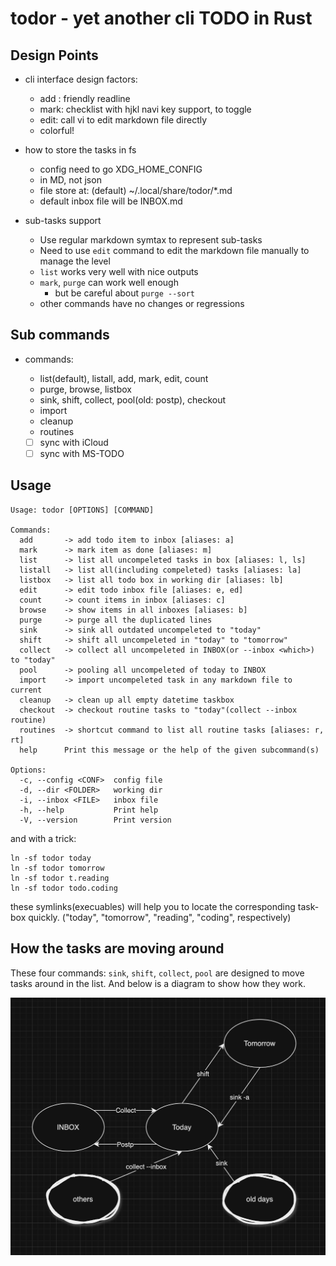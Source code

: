 # todor - yet another cli TODO in Rust

## Design Points

- cli interface design factors:
  - add : friendly readline
  - mark: checklist with hjkl navi key support, <space> to toggle
  - edit: call vi to edit markdown file directly
  - colorful!

- how to store the tasks in fs
  - config need to go XDG_HOME_CONFIG
  - in MD, not json
  - file store at: (default) ~/.local/share/todor/*.md
  - default inbox file will be INBOX.md

- sub-tasks support
  - Use regular markdown symtax to represent sub-tasks
  - Need to use `edit` command to edit the markdown file manually to manage the level
  - `list` works very well with nice outputs
  - `mark`, `purge` can work well enough
      - but be careful about `purge --sort`
  - other commands have no changes or regressions

## Sub commands

- commands: 
  - list(default), listall, add, mark, edit, count
  - purge, browse, listbox
  - sink, shift, collect, pool(old: postp), checkout
  - import
  - cleanup
  - routines

  - [ ] sync with iCloud
  - [ ] sync with MS-TODO

## Usage
```
Usage: todor [OPTIONS] [COMMAND]

Commands:
  add       -> add todo item to inbox [aliases: a]
  mark      -> mark item as done [aliases: m]
  list      -> list all uncompeleted tasks in box [aliases: l, ls]
  listall   -> list all(including compeleted) tasks [aliases: la]
  listbox   -> list all todo box in working dir [aliases: lb]
  edit      -> edit todo inbox file [aliases: e, ed]
  count     -> count items in inbox [aliases: c]
  browse    -> show items in all inboxes [aliases: b]
  purge     -> purge all the duplicated lines
  sink      -> sink all outdated uncompeleted to "today"
  shift     -> shift all uncompeleted in "today" to "tomorrow"
  collect   -> collect all uncompeleted in INBOX(or --inbox <which>) to "today"
  pool      -> pooling all uncompeleted of today to INBOX
  import    -> import uncompeleted task in any markdown file to current
  cleanup   -> clean up all empty datetime taskbox
  checkout  -> checkout routine tasks to "today"(collect --inbox routine)
  routines  -> shortcut command to list all routine tasks [aliases: r, rt]
  help      Print this message or the help of the given subcommand(s)

Options:
  -c, --config <CONF>  config file
  -d, --dir <FOLDER>   working dir
  -i, --inbox <FILE>   inbox file
  -h, --help           Print help
  -V, --version        Print version

```
and with a trick:
```
ln -sf todor today
ln -sf todor tomorrow
ln -sf todor t.reading
ln -sf todor todo.coding

```
these symlinks(execuables) will help you to locate the corresponding task-box quickly. ("today", "tomorrow", "reading", "coding", respectively)

## How the tasks are moving around

These four commands: `sink`, `shift`, `collect`, `pool` are designed to move tasks around in the list. And below is a diagram to show how they work.

![tasks-flow](./docs/assets/tasks-flow.png)

